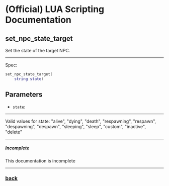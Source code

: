 
# (Official) LUA Scripting Documentation

## set_npc_state_target

Set the state of the target NPC.

___

Spec:

```lua
set_npc_state_target(
	string state)
```

## Parameters

- `state`: 

___

Valid values for state:
"alive", "dying", "death", "respawning", "respawn", "despawning",
"despawn", "sleeping", "sleep", "custom", "inactive", "delete"

___

##### Incomplete

This documentation is incomplete

___

### [back](../npcs)
